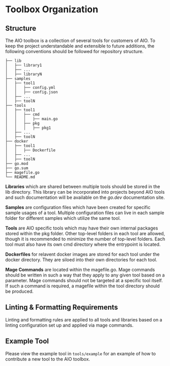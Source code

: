 # Toolbox Organization

## Structure

The AIO toolbox is a collection of several tools for customers of AIO. To keep the project understandable and extensible to future additions, the following conventions should be followed for repository structure.

```
├── lib
│   ├── library1
│   ├── ...
│   ├── libraryN
├── samples
│   ├── tool1
│   │   ├── config.yml
│   │   ├── config.json
│   ├── ...
│   ├── toolN
├── tools
│   ├── tool1
│   │   ├── cmd
│   │   │   ├── main.go
│   │   ├── pkg
│   │   │   ├── pkg1
│   ├── ...
│   ├── toolN
├── docker
│   ├── tool1
│   │   ├── Dockerfile
│   ├── ...
│   ├── toolN
├── go.mod
├── go.sum
├── magefile.go
└── README.md
```

__Libraries__ which are shared between multiple tools should be stored in the lib directory. This library can be incorporated into projects beyond AIO tools and such documentation will be available on the _go.dev_ documentation site.

__Samples__ are configuration files which have been created for specific sample usages of a tool. Multiple configuration files can live in each sample folder for different samples which utilize the same tool.

__Tools__ are AIO specific tools which may have their own internal packages stored within the pkg folder. Other top-level folders in each tool are allowed, though it is recommended to minimize the number of top-level folders. Each tool must also have its own cmd directory where the entrypoint is located.

__Dockerfiles__ for relavent docker images are stored for each tool under the docker directory. They are siloed into their own directories for each tool.

__Mage Commands__ are located within the magefile.go. Mage commands should be written in such a way that they apply to any given tool based on a parameter. Mage commands should not be targeted at a specific tool itself. If such a command is required, a magefile within the tool directory should be produced.

## Linting & Formatting Requirements

Linting and formatting rules are applied to all tools and libraries based on a linting configuration set up and applied via mage commands.

## Example Tool

Please view the example tool in `tools/example` for an example of how to contribute a new tool to the AIO toolbox.